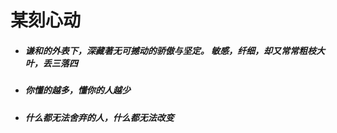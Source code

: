 # 某刻心动
- ##### 谦和的外表下，深藏著无可撼动的骄傲与坚定。 敏感，纤细，却又常常粗枝大叶，丢三落四
- ##### 你懂的越多，懂你的人越少
- ##### 什么都无法舍弃的人，什么都无法改变

